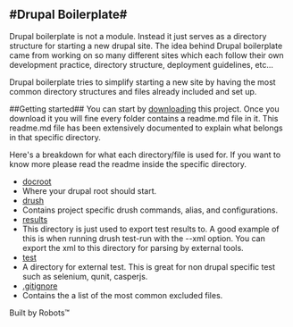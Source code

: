 #Drupal Boilerplate#
-

Drupal boilerplate is not a module. Instead it just serves as a directory structure for
starting a new drupal site. The idea behind Drupal boilerplate came from working on so many
different sites which each follow their own development practice, directory structure,
deployment guidelines, etc...

Drupal boilerplate tries to simplify starting a new site by having the most common
directory structures and files already included and set up.

##Getting started##
You can start by [downloading](https://github.com/Lullabot/drupal-boilerplate/zipball/master)
this project. Once you download it you will fine every folder contains a readme.md file
in it. This readme.md file has been extensively documented to explain what belongs
in that specific directory.

Here's a breakdown for what each directory/file is used for. If you want to know more please
read the readme inside the specific directory.

* [docroot](https://github.com/Lullabot/drupal-boilerplate/tree/master/docroot)
 * Where your drupal root should start.
* [drush](https://github.com/Lullabot/drupal-boilerplate/tree/master/drush)
 * Contains project specific drush commands, alias, and configurations.
* [results](https://github.com/Lullabot/drupal-boilerplate/tree/master/results)
 * This directory is just used to export test results to. A good example of this
   is when running drush test-run with the --xml option. You can export the xml
   to this directory for parsing by external tools.
* [test](https://github.com/Lullabot/drupal-boilerplate/tree/master/test)
 * A directory for external test. This is great for non drupal specific test
 such as selenium, qunit, casperjs.
* [.gitignore](https://github.com/Lullabot/drupal-boilerplate/blob/master/.gitignore)
 * Contains the a list of the most common excluded files.

Built by Robots&trade;